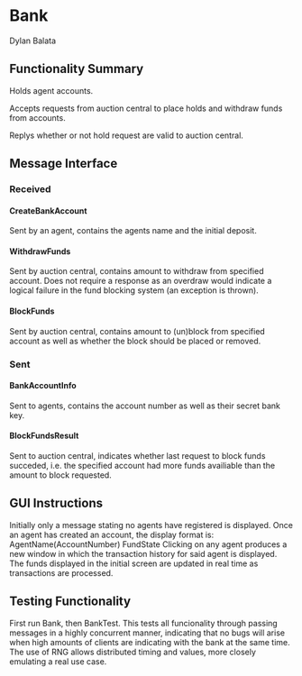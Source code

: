 # Bank 
Dylan Balata

## Functionality Summary
Holds agent accounts. 

Accepts requests from auction central to place holds and withdraw funds from accounts.

Replys whether or not hold request are valid to auction central.
  
## Message Interface

### Received
#### CreateBankAccount
Sent by an agent, contains the agents name and the initial deposit.
#### WithdrawFunds
Sent by auction central, contains amount to withdraw from specified account. Does not require a response
as an overdraw would indicate a logical failure in the fund blocking system (an exception is thrown).
#### BlockFunds
Sent by auction central, contains amount to (un)block from specified account
as well as whether the block should be placed or removed.

### Sent
#### BankAccountInfo
Sent to agents, contains the account number as well as their secret bank key.
#### BlockFundsResult
Sent to auction central, indicates whether last request to block funds succeded, i.e.
the specified account had more funds availiable than the amount to block requested.

## GUI Instructions
Initially only a message stating no agents have registered is displayed.
Once an agent has created an account, the display format is: AgentName(AccountNumber) FundState
Clicking on any agent produces a new window in which the transaction history for said agent is displayed.
The funds displayed in the initial screen are updated in real time as transactions are processed.

## Testing Functionality
First run Bank, then BankTest. This tests all funcionality through passing messages in a highly
concurrent manner, indicating that no bugs will arise when high amounts of clients are indicating
with the bank at the same time. The use of RNG allows distributed timing and values, more closely emulating
a real use case.
